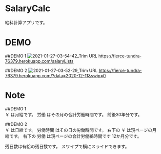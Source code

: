 # SalaryCalc
給料計算アプリです。

# DEMO

##DEMO 1
![2021-01-27-03-54-42_Trim](https://user-images.githubusercontent.com/29295080/105892664-82549500-6055-11eb-9f0e-98231d61d0e5.gif)
URL https://fierce-tundra-76379.herokuapp.com/salaryLists

##DEMO 2
![2021-01-27-03-52-29_Trim](https://user-images.githubusercontent.com/29295080/105892785-ab752580-6055-11eb-95df-260d8eef3d25.gif)
URL https://fierce-tundra-76379.herokuapp.com/?data=2020-12-11&swip=0

# Note
##DEMO 1  
￥ は月給です。
労働 はその月の合計労働時間です。
前後30年分です。

##DEMO 2  
￥ は日給です。
労働時間 はその日の労働時間です。
右下の ￥ は現ページの月給です。
右下の 労働 は現ページの合計労働鵜時間です
12か月分です。

残日数は有給の残日数です。
スワイプで横にスライドできます。
